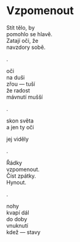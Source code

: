 Vzpomenout
==========

Stít tělo, by  
pomohlo se hlavě.  
Zatají oči, že  
navzdory sobě.

.

oči  
na duši  
zřou — tuší  
že radost  
mávnutí mušší

.

skon světa  
a jen ty oči

jej viděly

.

Řádky  
vzpomenout.  
Číst zpátky.  
Hynout.

.

nohy  
kvapí dál  
do doby  
vnuknutí  
kdež — stavy


